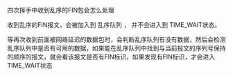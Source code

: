 四次挥手中收到乱序的FIN包会怎么处理

收到乱序的FIN报文，会被加入到 乱序队列 ， 并不会进入到 TIME_WAIT状态。

等再次收到前面被网络延迟的数据包时，会判断乱序队列有没有数据，然后会检测乱序队列中是否有可用的数据，如果能在乱序队列中找到与当前报文的序列号保持的顺序的报文，就会看该报文是否有FIN标识，如果发现有FIN标识，才会进入TIME_WAIT状态